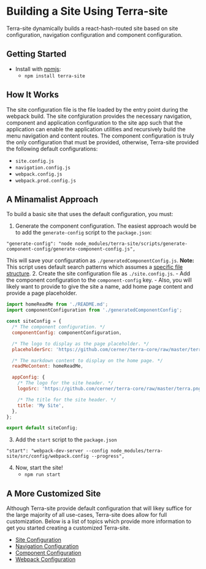 # Building a Site Using Terra-site
Terra-site dynamically builds a react-hash-routed site based on site configuration, navigation configuration and component configuration.

## Getting Started
- Install with [npmjs](https://www.npmjs.com/):
    - `npm install terra-site`

## How It Works
The site configuration file is the file loaded by the entry point during the webpack build. The site confgiuration provides the necessary navigation, component and application configuration to the site app such that the application can enable the application utilities and recursively build the menu navigation and content routes. The component configuration is truly the only configuration that must be provided, otherwise, Terra-site provided the following default configurations:
- `site.config.js`
- `navigation.config.js`
- `webpack.config.js`
- `webpack.prod.config.js`

## A Minamalist Approach
To build a basic site that uses the default configuration, you must:

1. Generate the component configuration. The easiest approach would be to add the `generate-config` script to the `package.json`:
```
"generate-config": "node node_modules/terra-site/scripts/generate-component-config/generate-component-config.js",
```
This will save your configuration as `./generatedComponentConfig.js`.  **Note:** This script uses default search patterns which assumes a [specific file structure](https://github.com/cerner/terra-site/blob/master/docs/ComponentConfig.md#generating-component-config).
2. Create the site configuration file as `./site.config.js`.
    - Add the component configuration to the `component-config` key.
    - Also, you will likely want to provide to give the site a name, add home page content and provide a page placeholder.

```js
import homeReadMe from './README.md';
import componentConfiguration from './generatedComponentConfig';

const siteConfig = {
  /* The component configuration. */
  componentConfig: componentConfiguration,

  /* The logo to display as the page placeholder. */
  placeholderSrc: 'https://github.com/cerner/terra-core/raw/master/terra.png',

  /* The markdown content to display on the home page. */
  readMeContent: homeReadMe,

  appConfig: {
    /* The logo for the site header. */
    logoSrc: 'https://github.com/cerner/terra-core/raw/master/terra.png',

    /* The title for the site header. */
    title: 'My Site',
  },
};

export default siteConfig;
```
3. Add the `start` script to the `package.json`
```
"start": "webpack-dev-server --config node_modules/terra-site/src/config/webpack.config --progress",
```
4. Now, start the site!
    - `npm run start`

## A More Customized Site

Although Terra-site provide default configuration that will likey suffice for the large majority of all use-cases, Terra-site does allow for full customization. Below is a list of topics which provide more information to get you started creating a customized Terra-site.
- [Site Configuration](https://github.com/cerner/terra-site/blob/master/docs/SiteConfig.md)
- [Navigation Configuration](https://github.com/cerner/terra-site/blob/master/docs/NavigationConfig.md)
- [Component Configuration](https://github.com/cerner/terra-site/blob/master/docs/ComponentConfig.md)
- [Webpack Configuration](https://github.com/cerner/terra-site/blob/master/docs/WebpackConfig.md)
